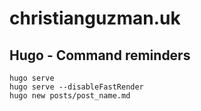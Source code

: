 # christianguzman.uk

## Hugo - Command reminders

```
hugo serve
hugo serve --disableFastRender
hugo new posts/post_name.md
```
